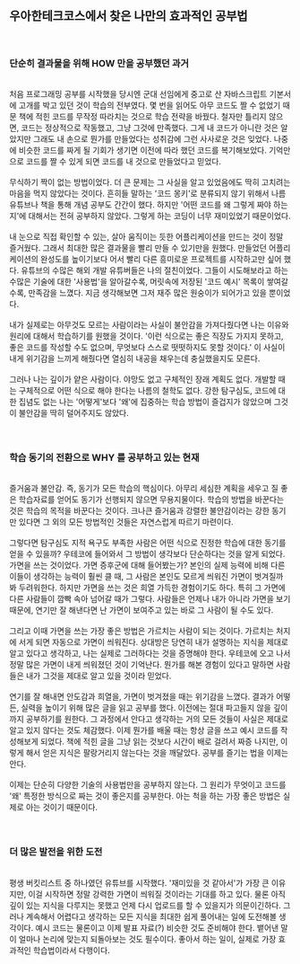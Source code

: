 ## 우아한테크코스에서 찾은 나만의 효과적인 공부법

<br />

### 단순히 결과물을 위해 HOW 만을 공부했던 과거

<br />
처음 프로그래밍 공부를 시작했을 당시엔 군대 선임에게 중고로 산 자바스크립트 기본서에 고개를 박고 있던 것이 학습의 전부였다. 몇 번을 읽어도 아무 코드도 짤 수 없었기 때문 책에 적힌 코드를 무작정 따라치는 것으로 학습 전략을 바꿨다. 철자만 틀리지 않으면, 코드는 정상적으로 작동했고, 그냥 그것에 만족했다. 그게 내 코드가 아니란 것은 알았지만 그래도 내 손으로 뭔가를 만들었다는 성취감에 그런 사사로운 것은 잊었다. 나중에 비슷한 코드를 짜게 될 기회가 생기면 이전에 따라 했던 코드를 복기해보았다. 기억만으로 코드를 짤 수 있게 되면 코드를 내 것으로 만들었다고 믿었다.
<br /><br />
무식하기 짝이 없는 방법이었다. 더 큰 문제는 그 사실을 알고 있었음에도 딱히 고치려는 마음을 먹지 않았다는 것이다. 흔히들 말하는 '코드 몽키'로 분류되지 않기 위해서 나름 유튜브나 책을 통해 개념 공부도 간간이 했다. 하지만 '어떤 코드를 왜 그렇게 짜야 하는지'에 대해서는 전혀 공부하지 않았다. 그렇게 하는 코딩이 너무 재미있었기 때문이었다.
<br /><br />
내 눈으로 직접 확인할 수 있는, 살아 움직이는 듯한 어플리케이션을 만드는 것이 정말 즐거웠다. 그래서 최대한 많은 결과물을 빨리 만들 수 있기만을 원했다. 만들었던 어플리케이션의 완성도를 높이기보다 어서 빨리 다른 흥미로운 프로젝트를 시작하고만 싶어 했다. 유튜브의 수많은 해외 개발 유튜버들은 나의 절친이었다. 그들이 시도해보라고 하는 수많은 기술에 대한 '사용법'을 알아갈수록, 머릿속에 저장된 '코드 예시' 목록이 쌓여갈수록, 만족감을 느꼈다. 지금 생각해보면 그저 재주 많은 원숭이가 되어가고 있을 뿐이었다.
<br /><br />
내가 실제로는 아무것도 모르는 사람이라는 사실이 불안감을 가져다줬다면 나는 이유와 원리에 대해서 학습하기를 원했을 것이다. '이런 식으로는 좋은 직장도 가지지 못하고, 좋은 코드를 작성할 수도 없으며, 무엇보다 스스로 떳떳하지도 못할 것이다.' 이 사실이 내게 위기감을 느끼게 해줬다면 열심히 내공을 채우는데 충실했을지도 모른다.
<br /><br />
그러나 나는 깊이가 얕은 사람이다. 야망도 없고 구체적인 장래 계획도 없다. 개발할 때는 구체적으로 어떤 식으로 해야 한다는 나름의 철학도 없다. 강한 탐구심도, 코드에 대한 집념도 없는 나는 '어떻게'보다 '왜'에 집중하는 학습 방법이 즐겁지가 않았으며 그것이 불안감을 딱히 덜어주지도 않았다.
<br /><br /><br />

### 학습 동기의 전환으로 WHY 를 공부하고 있는 현재

<br />
즐거움과 불안감. 즉, 동기가 모든 학습의 핵심이다. 아무리 세심한 계획을 세우고 질 좋은 학습자료를 얻어도 동기가 선행되지 않으면 무용지물이다. 학습의 방법을 바꾼다는 것은 학습의 목적을 바꾼다는 것이다. 크나큰 즐거움과 강렬한 불안감이라는 강한 동기만 있다면 그 외의 모든 방법적인 것들은 자연스럽게 따르기 마련이다.
<br /><br />
그렇다면 탐구심도 지적 욕구도 부족한 사람은 어떤 식으로 진정한 학습에 대한 동기를 얻을 수 있을까? 우테코에 들어와서 그 방법이 생각보다 단순하다는 것을 알게 되었다. 가면을 쓰는 것이었다. 가면 증후군에 대해 들어봤는가? 본인의 실제 능력에 비해 다른 이들이 생각하는 능력이 훨씬 클 때, 그 사람은 본인도 모르게 씌워진 가면이 벗겨질까 봐 두려워한다. 하지만 가면을 쓰는 것은 희열 가득한 경험이기도 하다. 특히 그 가면에 다른 사람들이 깜빡 속아 넘어갈 때가 그렇다. 사람들은 언제나 내가 아니라 가면을 보기 때문에, 연기만 잘 해낸다면 난 가면이 보여주고 있는 바로 그 사람이 될 수도 있다.
<br /><br />
그리고 이때 가면을 쓰는 가장 좋은 방법은 가르치는 사람이 되는 것이다. 가르치는 처지에 서게 되면 자동으로 가면이 씌워진다. 상대방은 당연히 내가 설명하는 지식을 제대로 알고 있다고 생각하고, 나는 실제로 그러하다는 것을 증명해야 한다. 우테코에 오고 나서 정말 많은 가면이 내게 씌워졌던 것이 기억난다. 뭔가를 해본 경험이 있다고 말하면 사람들은 내가 그것을 제대로 알고 있을 것이라 믿었다.
<br /><br />
연기를 잘 해내면 안도감과 희열을, 가면이 벗겨졌을 때는 위기감을 느꼈다. 결과가 어떻든, 실력을 높이기 위해 많은 글을 읽고 공부를 했다. 이전에는 절대 파고들지 않을 깊이까지 공부하기를 원한다. 그 과정에서 안다고 생각하는 거의 모든 것들이 사실은 제대로 알고 있지 않다는 것도 체감했다. 이제 뭔가를 배울 때는 항상 글을 쓰고 예시 코드를 작성해보게 되었다. 책에 적힌 글을 그냥 읽는 것보다 시간이 배로 걸려서 짜증 나지만, 이렇게 해서 얻은 지식은 팔랑거리지 않는다는 것을 깨달았다. 공부를 즐기는 법을 이제는 안다.
<br /><br />
이제는 단순히 다양한 기술의 사용법만을 공부하지 않는다. 그 원리가 무엇이고 코드를 '왜' 특정한 방식으로 짜는 것이 좋은지를 공부한다. 아는 척을 하는 가장 좋은 방법은 실제로 아는 것이기 때문이다.
<br /><br /><br />

### 더 많은 발전을 위한 도전

<br />
평생 버킷리스트 중 하나였던 유튜브를 시작했다. '재미있을 것 같아서'가 가장 큰 이유지만, 이걸 시작하면 정말 강력한 가면이 씌워질 것이라는 기대를 하고 있다. 물론 아직 깊이 있는 지식을 다루지는 못했고 언제 다시 업로드를 할 수 있을지가 의문이긴하다. 그러나 계속해서 어렵다고 생각하는 모든 지식을 최대한 쉽게 풀어내는 일에 도전해볼 생각이다. 예시 코드는 물론이고 이제 발표 자료(?) 비슷한 것도 준비해야 한다. 뱉어낸 말이 얼마나 논리에 맞는지 되돌아보는 것도 필수이다. 좋아서 하는 일이, 실제로 가장 효과적인 학습법이라서 다행이다.
<br /><br />
